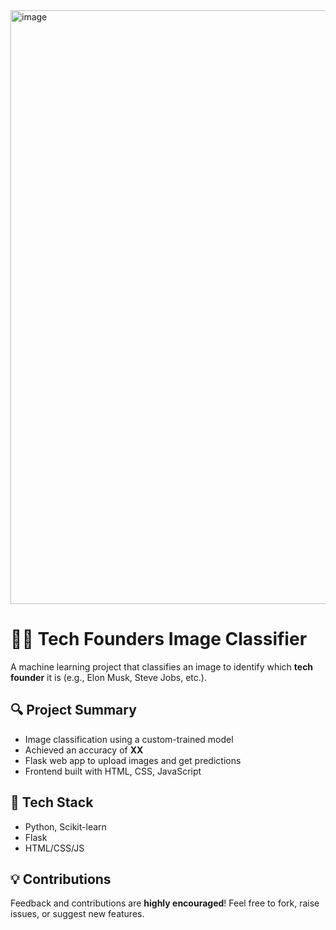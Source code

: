 <img width="950" alt="image" src="https://github.com/user-attachments/assets/2cec5fb4-331e-4149-9401-63f59bfac4dc" />

# 👨‍💻 Tech Founders Image Classifier

A machine learning project that classifies an image to identify which **tech founder** it is (e.g., Elon Musk, Steve Jobs, etc.).

## 🔍 Project Summary
- Image classification using a custom-trained model
- Achieved an accuracy of **XX**
- Flask web app to upload images and get predictions
- Frontend built with HTML, CSS, JavaScript

## 🔧 Tech Stack
- Python, Scikit-learn
- Flask
- HTML/CSS/JS

## 💡 Contributions
Feedback and contributions are **highly encouraged**! Feel free to fork, raise issues, or suggest new features.

